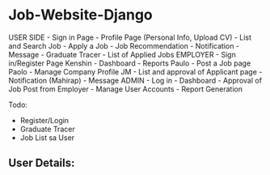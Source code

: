 # Job-Website-Django

USER SIDE
    - Sign in Page
    - Profile Page (Personal Info, Upload CV)
    - List and Search Job
    - Apply a Job
    - Job Recommendation
    - Notification
    - Message
    - Graduate Tracer
    - List of Applied Jobs
EMPLOYER
    - Sign in/Register Page
    Kenshin - Dashboard
                - Reports
    Paulo - Post a Job page
    Paolo - Manage Company Profile
    JM - List and approval of Applicant page
    - Notification
   (Mahirap) - Message
ADMIN
    - Log in
    - Dashboard
    - Approval of Job Post from Employer
    - Manage User Accounts
    - Report Generation


Todo: 

- Register/Login
- Graduate Tracer
- Job List sa User

User Details:
- 